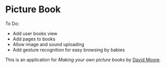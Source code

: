 # Picture Book

To Do:
* Add user books view
* Add pages to books
* Allow image and sound uploading
* Add gesture recognition for easy browsing by babies

This is an application for
*Making your own picture books*
by [David Moore](https://github.com/CanastaNasty).